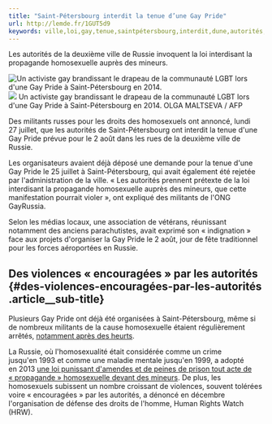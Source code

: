 ```yaml
---
title: "Saint-Pétersbourg interdit la tenue d’une Gay Pride"
url: http://lemde.fr/1GUT5d9
keywords: ville,loi,gay,tenue,saintpétersbourg,interdit,dune,autorités,propagande,pride,militants,homosexuelle
---
```

Les autorités de la deuxième ville de Russie invoquent la loi interdisant la propagande homosexuelle auprès des mineurs.

![Un activiste gay brandissant le drapeau de la communauté LGBT lors d\'une Gay Pride à Saint-Pétersbourg en 2014.](https://img.lemde.fr/2015/07/27/0/0/768/506/688/0/60/0/18e77ba_7830-fzxmok.jpg) ![](https://img.lemde.fr/2015/07/27/0/0/768/506/688/0/60/0/18e77ba_7830-fzxmok.jpg) Un activiste gay brandissant le drapeau de la communauté LGBT lors d\'une Gay Pride à Saint-Pétersbourg en 2014. OLGA MALTSEVA / AFP

Des militants russes pour les droits des homosexuels ont annoncé, lundi 27 juillet, que les autorités de Saint-Pétersbourg ont interdit la tenue d'une Gay Pride prévue pour le 2 août dans les rues de la deuxième ville de Russie.

Les organisateurs avaient déjà déposé une demande pour la tenue d'une Gay Pride le 25 juillet à Saint-Pétersbourg, qui avait également été rejetée par l'administration de la ville. « Les autorités prennent prétexte de la loi interdisant la propagande homosexuelle auprès des mineurs, que cette manifestation pourrait violer », ont expliqué des militants de l'ONG GayRussia.

Selon les médias locaux, une association de vétérans, réunissant notamment des anciens parachutistes, avait exprimé son « indignation » face aux projets d'organiser la Gay Pride le 2 août, jour de fête traditionnel pour les forces aéroportées en Russie.

Des violences « encouragées » par les autorités {#des-violences-encouragées-par-les-autorités .article__sub-title}
-----------------------------------------------

Plusieurs Gay Pride ont déjà été organisées à Saint-Pétersbourg, même si de nombreux militants de la cause homosexuelle étaient régulièrement arrêtés, [notamment après des heurts](http://www.lemonde.fr/europe/article/2013/06/29/heurts-entre-pro-et-anti-gay-a-saint-petersbourg_3439095_3214.html).

La Russie, où l'homosexualité était considérée comme un crime jusqu'en 1993 et comme une maladie mentale jusqu'en 1999, a adopté en 2013 [une loi punissant d'amendes et de peines de prison tout acte de « propagande » homosexuelle devant des mineurs](http://www.lemonde.fr/europe/article/2013/06/11/la-russie-reprime-propagande-homosexuelle-et-offenses-aux-croyants_3428182_3214.html). De plus, les homosexuels subissent un nombre croissant de violences, souvent tolérées voire « encouragées » par les autorités, a dénoncé en décembre l'organisation de défense des droits de l'homme, Human Rights Watch (HRW).
